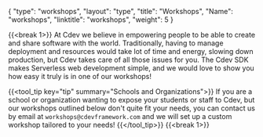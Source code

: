 {
    "type": "workshops",
    "layout": "type",
    "title": "Workshops",
    "Name": "workshops",
    "linktitle": "workshops",
    "weight": 5
}

<!-- 
Overall page structure and ideas to convey

# High level goals of cdev
- Expand the amount of people that can effectively create software by themselves and within organizations

# current state
- Public Python SDK 
- Use it to create Serverless applications on AWS
- Rough edges

# next steps 
- Continue improving the SDK
- Build a platform to make collaboration easier between teams

-->
{{<break 1>}}
At Cdev we believe in empowering people to be able to create and share software with the world.  Traditionally, having to manage deployment and resources would take lot of time and energy, slowing down production, but Cdev takes care of all those issues for you.  The Cdev SDK makes Serverless web development simple, and we would love to show you how easy it truly is in one of our workshops!
<!-- Generally speaking, building an online application is not easy. Having to manage deployment and resources can take a lot of time and energy, slowing down production. Cdev is created with production and simple deployments in mind. Once you have your program written, it only takes one command in the terminal, and a small amount of time while you wait for the deployment to finish, and your program has a live deployment on the internet!  -->

<!-- We have set up several different workshops to help get you started using Cdev and achieve your programming goals.  In all of our workshops we will get you up and running using Cdev, you will learn the all the basic commands that you need and more depending on which workshop you choose. No matter what your experience level is or your preference of frontend, backend, or fullstack development we have an option for you!  -->

<!-- Check out the available options below, and sign up for one today!  **They are free!**   -->
{{<tool_tip key="tip" summary="Schools and Organizations">}}
If you are a school or organization wanting to expose your students or staff to Cdev, but our workshops outlined below don't quite fit your needs, you can contact us by email at `workshops@cdevframework.com` and we will set up a custom workshop tailored to your needs!
{{</tool_tip>}}
{{<break 1>}}

